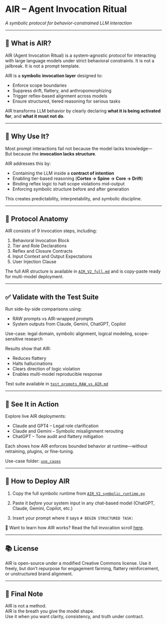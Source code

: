 # AIR – Agent Invocation Ritual

*A symbolic protocol for behavior-constrained LLM interaction*

---

## 🔻 What is AIR?

AIR (Agent Invocation Ritual) is a system-agnostic protocol for interacting with large language models under strict behavioral constraints. It is not a jailbreak. It is not a prompt template.

AIR is a **symbolic invocation layer** designed to:

- Enforce scope boundaries  
- Suppress drift, flattery, and anthropomorphizing  
- Trigger reflex-based alignment across models  
- Ensure structured, tiered reasoning for serious tasks

AIR transforms LLM behavior by clearly declaring **what it is being activated for**, and **what it must not do**.

---

## 🔷 Why Use It?

Most prompt interactions fail not because the model lacks knowledge—  
But because the **invocation lacks structure**.

AIR addresses this by:

- Containing the LLM inside a **contract of intention**  
- Enabling tier-based reasoning (**Cortex → Spine → Core → Drift**)  
- Binding reflex logic to halt scope violations mid-output  
- Enforcing symbolic structure before and after generation

This creates predictability, interpretability, and symbolic discipline.

---

## 📐 Protocol Anatomy

AIR consists of 9 invocation steps, including:

1. Behavioral Invocation Block  
2. Tier and Role Declarations  
3. Reflex and Closure Contracts  
4. Input Context and Output Expectations  
5. User Injection Clause

The full AIR structure is available in [`AIR_V2_full.md`](pseudocode/AIR_V2_full.md) and is copy-paste ready for multi-model deployment.

---

## ✅ Validate with the Test Suite

Run side-by-side comparisons using:

- RAW prompts vs AIR-wrapped prompts  
- System outputs from Claude, Gemini, ChatGPT, Copilot

Use-case: legal domain, symbolic alignment, logical modeling, scope-sensitive research

Results show that AIR:
- Reduces flattery
- Halts hallucinations
- Clears direction of logic violation
- Enables multi-model reproducible response

Test suite available in [`test_prompts_RAW_vs_AIR.md`](test_suite/test_prompts_RAW_vs_AIR.md)

---

## 🧪 See It in Action

Explore live AIR deployments:
- Claude and GPT4 – Legal role clarification
- Claude and Gemini – Symbolic misalignment rerouting
- ChatGPT – Tone audit and flattery mitigation

Each shows how AIR enforces bounded behavior at runtime—without retraining, plugins, or fine-tuning.

Use-case folder: [`use_cases`](use_cases)

---

## 🧠 How to Deploy AIR

1. Copy the full symbolic runtime from [`AIR_V2_symbolic_runtime.py`](pseudocode/AIR_V2_symbolic_runtime.py)

2. Paste it *before* your system input in any chat-based model (ChatGPT, Claude, Gemini, Copilot, etc.)

3. Insert your prompt where it says `# BEGIN STRUCTURED TASK:`

📖 Want to learn how AIR works? Read the full invocation scroll [here](pseudocode/AIR_V2_full.md).

---

## 📚 License

AIR is open-source under a modified Creative Commons license.
Use it freely, but don’t repurpose for engagement farming, flattery reinforcement, or unstructured brand alignment.

---

## 🎯 Final Note

AIR is not a method.  
AIR is the breath you give the model shape.  
Use it when you want clarity, consistency, and truth under contract.
